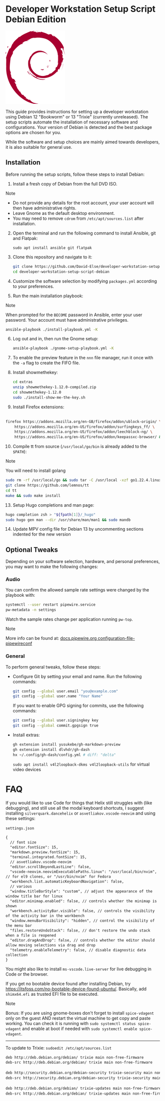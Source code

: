 # Developer Workstation Setup Script Debian Edition

![Debian_logo](./images/debian_logo.svg)

This guide provides instructions for setting up a developer workstation using Debian 12 "Bookworm" or 13 "Trixie" (currently unreleased). The setup scripts automate the installation of necessary software and configurations. Your version of Debian is detected and the best package options are chosen for you.

While the software and setup choices are mainly aimed towards developers, it is also suitable for general use.

## Installation

Before running the setup scripts, follow these steps to install Debian:

1. Install a fresh copy of Debian from the full DVD ISO.

> [!NOTE]
> - Do not provide any details for the root account, your user account will then have administrative rights.
> - Leave Gnome as the default desktop environment.
> - You may need to remove `cdrom` from `/etc/apt/sources.list` after installation.

2. Open the terminal and run the following command to install Ansible, git and Flatpak:

   ```
   sudo apt install ansible git flatpak
   ```

3. Clone this repository and navigate to it:

   ```sh
   git clone https://github.com/David-Else/developer-workstation-setup-script-debian
   cd developer-workstation-setup-script-debian
   ```

4. Customize the software selection by modifying `packages.yml` according to your preferences.

5. Run the main installation playbook:

> [!NOTE]
> When prompted for the `BECOME` password in Ansible, enter your user password. Your account must have administrative privileges.

   ```sh
   ansible-playbook ./install-playbook.yml -K
   ```

6. Log out and in, then run the Gnome setup:

   ```sh
   ansible-playbook ./gnome-setup-playbook.yml -K
   ```

7. To enable the preview feature in the `nnn` file manager, run it once with the `-a` flag to create the FIFO file.

8. Install showmethekey:

   ```sh
   cd extras
   unzip showmethekey-1.12.0-compiled.zip
   cd showmethekey-1.12.0
   sudo ./install-show-me-the-key.sh
   ```

9. Install Firefox extensions:

```sh

firefox https://addons.mozilla.org/en-GB/firefox/addon/ublock-origin/ \
    https://addons.mozilla.org/en-US/firefox/addon/surfingkeys_ff/ \
    https://addons.mozilla.org/en-US/firefox/addon/leechblock-ng/ \
    https://addons.mozilla.org/en-US/firefox/addon/keepassxc-browser/ &
```

10. Compile tt from source (`/usr/local/go/bin` is already added to the `$PATH`):

> [!NOTE]
> You will need to install golang

```sh
sudo rm -rf /usr/local/go && sudo tar -C /usr/local -xzf go1.22.4.linux-amd64.tar.gz
git clone https://github.com/lemnos/tt
cd tt
make && sudo make install
```

13. Setup Hugo completions and man page:

```sh
hugo completion zsh > "${fpath[1]}/_hugo"
sudo hugo gen man --dir /usr/share/man/man1 && sudo mandb
```
14. Update MPV config file for Debian 13 by uncommenting sections indented for the new version

## Optional Tweaks

Depending on your software selection, hardware, and personal preferences, you may want to make the following changes:

### Audio

You can confirm the allowed sample rate settings were changed by the playbook with:

```sh
systemctl --user restart pipewire.service
pw-metadata -n settings
```

Watch the sample rates change per application running `pw-top`.

> [!NOTE]
> More info can be found at: [docs.pipewire.org configuration-file-pipewireconf](https://gitlab.freedesktop.org/pipewire/pipewire/-/wikis/Config-PipeWire#configuration-file-pipewireconf)

### General

To perform general tweaks, follow these steps:

- Configure Git by setting your email and name. Run the following commands:

  ```sh
  git config --global user.email "you@example.com"
  git config --global user.name "Your Name"
  ```

  If you want to enable GPG signing for commits, use the following commands:

  ```sh
  git config --global user.signingkey key
  git config --global commit.gpgsign true
  ```

- Install extras:

  ```sh
  gh extension install yusukebe/gh-markdown-preview
  gh extension install dlvhdr/gh-dash
  hx ~/.config/gh-dash/config.yml # diff: "delta"
  ```

  `sudo apt install v4l2loopback-dkms v4l2loopback-utils` for virtual video devices

# FAQ

If you would like to use Code for things that Helix still struggles with (like debugging), and still use all the modal keyboard shortcuts, I suggest installing `silverquark.dancehelix` or `asvetliakov.vscode-neovim` and using these settings:

`settings.json`

```jsonc
{
  // font size
  "editor.fontSize": 15,
  "markdown.preview.fontSize": 15,
  "terminal.integrated.fontSize": 15,
  // asvetliakov.vscode-neovim
  "editor.scrollBeyondLastLine": false,
  "vscode-neovim.neovimExecutablePaths.linux": "/usr/local/bin/nvim", // for el9 clones, or "/usr/bin/nvim" for Fedora
  "workbench.list.automaticKeyboardNavigation": false,
  // various
  "window.titleBarStyle": "custom", // adjust the appearance of the window title bar for linux
  "editor.minimap.enabled": false, // controls whether the minimap is shown
  "workbench.activityBar.visible": false, // controls the visibility of the activity bar in the workbench
  "window.menuBarVisibility": "hidden", // control the visibility of the menu bar
  "files.restoreUndoStack": false, // don't restore the undo stack when a file is reopened
  "editor.dragAndDrop": false, // controls whether the editor should allow moving selections via drag and drop
  "telemetry.enableTelemetry": false, // disable diagnostic data collection
}
```

You might also like to install `ms-vscode.live-server` for live debugging in Code or the browser.

If you get no bootable device found after installing Debian, try https://itsfoss.com/no-bootable-device-found-ubuntu/. Basically, add `shimx64.efi` as trusted EFI file to be executed.

> [!NOTE]
> Bonus: If you are using gnome-boxes don't forget to install `spice-vdagent` only on the guest AND restart the virtual machine to get copy and paste working. You can check it is running with `sudo systemctl status spice-vdagent` and enable at boot if needed with `sudo systemctl enable spice-vdagent`.

---

To update to Trixie:
`sudoedit /etc/apt/sources.list`
```sh
deb http://deb.debian.org/debian/ trixie main non-free-firmware
deb-src http://deb.debian.org/debian/ trixie main non-free-firmware

deb http://security.debian.org/debian-security trixie-security main non-free-firmware
deb-src http://security.debian.org/debian-security trixie-security main non-free-firmware

deb http://deb.debian.org/debian/ trixie-updates main non-free-firmware
deb-src http://deb.debian.org/debian/ trixie-updates main non-free-firmware
```
